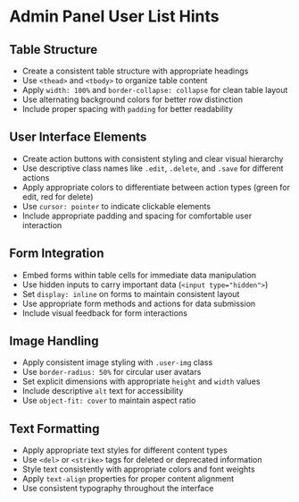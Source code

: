 # Admin Panel User List Hints

## Table Structure
- Create a consistent table structure with appropriate headings
- Use `<thead>` and `<tbody>` to organize table content
- Apply `width: 100%` and `border-collapse: collapse` for clean table layout
- Use alternating background colors for better row distinction
- Include proper spacing with `padding` for better readability

## User Interface Elements
- Create action buttons with consistent styling and clear visual hierarchy
- Use descriptive class names like `.edit`, `.delete`, and `.save` for different actions
- Apply appropriate colors to differentiate between action types (green for edit, red for delete)
- Use `cursor: pointer` to indicate clickable elements
- Include appropriate padding and spacing for comfortable user interaction

## Form Integration
- Embed forms within table cells for immediate data manipulation
- Use hidden inputs to carry important data (`<input type="hidden">`)
- Set `display: inline` on forms to maintain consistent layout
- Use appropriate form methods and actions for data submission
- Include visual feedback for form interactions

## Image Handling
- Apply consistent image styling with `.user-img` class
- Use `border-radius: 50%` for circular user avatars
- Set explicit dimensions with appropriate `height` and `width` values
- Include descriptive `alt` text for accessibility
- Use `object-fit: cover` to maintain aspect ratio

## Text Formatting
- Apply appropriate text styles for different content types
- Use `<del>` or `<strike>` tags for deleted or deprecated information
- Style text consistently with appropriate colors and font weights
- Apply `text-align` properties for proper content alignment
- Use consistent typography throughout the interface
